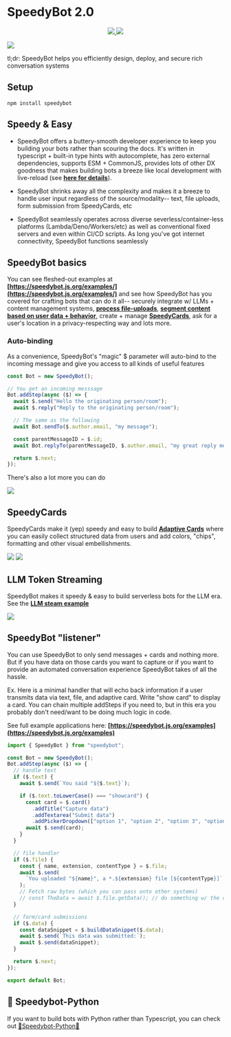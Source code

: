 # SpeedyBot 2.0

<p align="center">
  <a href="https://github.com/valgaze/speedybot">
    <img src="https://img.shields.io/npm/v/speedybot.svg" />
  </a>
  <a href="https://github.com/valgaze/speedybot">
    <img src="https://img.shields.io/npm/dm/speedybot.svg" />
  </a>
</p>

<img src="https://raw.githubusercontent.com/valgaze/speedybot-utils/main/assets/memes/logo4.jpeg?raw=true" />

tl;dr: SpeedyBot helps you efficiently design, deploy, and secure rich conversation systems

## Setup

```
npm install speedybot
```

## Speedy & Easy

- SpeedyBot offers a buttery-smooth developer experience to keep you building your bots rather than scouring the docs. It's written in typescript + built-in type hints with autocomplete, has zero external dependencies, supports ESM + CommonJS, provides lots of other DX goodness that makes building bots a breeze like local development with live-reload (see **[here for details](https://github.com/valgaze/speedybot/blob/v2/examples/speedybot-starter/settings/bot.ts)**).

- SpeedyBot shrinks away all the complexity and makes it a breeze to handle user input regardless of the source/modality-- text, file uploads, form submission from SpeedyCards, etc

- SpeedyBot seamlessly operates across diverse severless/container-less platforms (Lambda/Deno/Workers/etc) as well as conventional fixed servers and even within CI/CD scripts. As long you've got internet connectivity, SpeedyBot functions seamlessly

## SpeedyBot basics

You can see fleshed-out examples at **[https://speedybot.js.org/examples/](https://speedybot.js.org/examples/)** and see how SpeedyBot has you covered for crafting bots that can do it all-- securely integrate w/ LLMs + content management systems, **[process file-uploads](https://speedybot.js.org/patterns.md#handle-file-uploads)**, **[segment content based on user data + behavior](https://speedybot.js.org/patterns.md#restrict-emails)**, create + manage **[SpeedyCards](https://speedybot.js.org/speedycard)**, ask for a user's location in a privacy-respecting way and lots more.

### Auto-binding

As a convenience, SpeedyBot's "magic" $ parameter will auto-bind to the incoming message and give you access to all kinds of useful features

```js
const Bot = new SpeedyBot();

// You get an incoming messsage
Bot.addStep(async ($) => {
  await $.send("Hello the originating person/room");
  await $.reply("Reply to the originating person/room");

  // The same as the following
  await Bot.sendTo($.author.email, "my message");

  const parentMessageID = $.id;
  await Bot.replyTo(parentMessageID, $.author.email, "my great reply message");

  return $.next;
});
```

There's also a lot more you can do

<img src="https://raw.githubusercontent.com/valgaze/speedybot-utils/main/assets/various/autocomplete.gif?raw=true" />

## SpeedyCards

SpeedyCards make it (yep) speedy and easy to build **[Adaptive Cards](https://adaptivecards.io)** where you can easily collect structured data from users and add colors, "chips", formatting and other visual embellishments.

<img src="https://raw.githubusercontent.com/valgaze/speedybot-utils/main/assets/various/speedycard.gif?raw=true" />

<img src="https://raw.githubusercontent.com/valgaze/speedybot-utils/main/assets/various/demo_chips.gif?raw=true" />

## LLM Token Streaming

SpeedyBot makes it speedy & easy to build serverless bots for the LLM era. See the **[LLM steam example](https://speedybot.js.org/examples/llm-stream)**

<img src="https://github.com/valgaze/speedybot-utils/blob/main/assets/various/llm_stream.gif?raw=true" />

## SpeedyBot "listener"

You can use SpeedyBot to only send messages + cards and nothing more. But if you have data on those cards you want to capture or if you want to provide an automated conversation experience SpeedyBot takes of all the hassle.

Ex. Here is a minimal handler that will echo back information if a user transmits data via text, file, and adaptive card. Write "show card" to display a card. You can chain multiple addSteps if you need to, but in this era you probably don't need/want to be doing much logic in code.

See full example applications here: **[https://speedybot.js.org/examples](https://speedybot.js.org/examples)**

```ts
import { SpeedyBot } from "speedybot";

const Bot = new SpeedyBot();
Bot.addStep(async ($) => {
  // handle text
  if ($.text) {
    await $.send(`You said "${$.text}`);

    if ($.text.toLowerCase() === "showcard") {
      const card = $.card()
        .addTitle("Capture data")
        .addTextarea("Submit data")
        .addPickerDropdown(["option 1", "option 2", "option 3", "option 4"]);
      await $.send(card);
    }
  }

  // file handler
  if ($.file) {
    const { name, extension, contentType } = $.file;
    await $.send(
      `You uploaded "${name}", a *.${extension} file [${contentType}]`
    );
    // Fetch raw bytes (which you can pass onto other systems)
    // const TheData = await $.file.getData(); // do something w/ the contents/bytes
  }

  // form/card submissions
  if ($.data) {
    const dataSnippet = $.buildDataSnippet($.data);
    await $.send(`This data was submitted:`);
    await $.send(dataSnippet);
  }

  return $.next;
});

export default Bot;
```

## 🐍 Speedybot-Python

If you want to build bots with Python rather than Typescript, you can check out [🐍Speedybot-Python🐍](https://pypi.org/project/speedybot)
